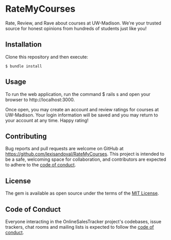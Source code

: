 # RateMyCourses

Rate, Review, and Rave about courses at UW-Madison. We're your trusted source for honest opinions from hundreds of students just like you!

## Installation

Clone this repository and then execute:

    $ bundle install

## Usage

To run the web application, run the command $ rails s and open your browser to http://localhost:3000.

Once open, you may create an account and review ratings for courses at UW-Madison. Your login information will be saved and you may return to your account at any time. Happy rating!

## Contributing

Bug reports and pull requests are welcome on GitHub at https://github.com/lexisandoval/RateMyCourses. This project is intended to be a safe, welcoming space for collaboration, and contributors are expected to adhere to the [code of conduct](https://github.com/lexisandoval/RateMyCourses/blob/master/CODE_OF_CONDUCT.md).

## License

The gem is available as open source under the terms of the [MIT License](https://opensource.org/licenses/MIT).

## Code of Conduct

Everyone interacting in the OnlineSalesTracker project's codebases, issue trackers, chat rooms and mailing lists is expected to follow the [code of conduct](https://github.com/lexisandoval/RateMyCourses/blob/master/CODE_OF_CONDUCT.md).
